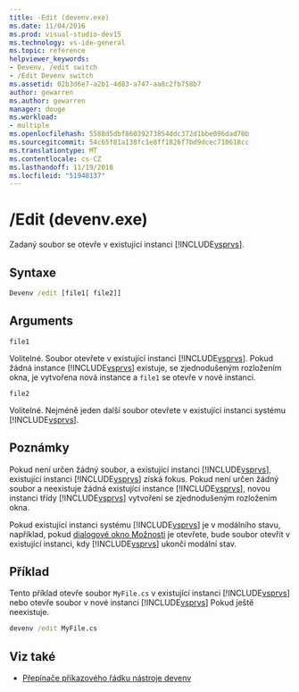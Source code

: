```yaml
---
title: -Edit (devenv.exe)
ms.date: 11/04/2016
ms.prod: visual-studio-dev15
ms.technology: vs-ide-general
ms.topic: reference
helpviewer_keywords:
- Devenv, /edit switch
- /Edit Devenv switch
ms.assetid: 02b3d6e7-a2b1-4d83-a747-aa8c2fb758b7
author: gewarren
ms.author: gewarren
manager: douge
ms.workload:
- multiple
ms.openlocfilehash: 5588d5dbf86039273854ddc372d1bbe096dad70b
ms.sourcegitcommit: 54c65f81a138fc1e8ff1826f7bd9dcec710618cc
ms.translationtype: MT
ms.contentlocale: cs-CZ
ms.lasthandoff: 11/19/2018
ms.locfileid: "51948137"
---
```

# <a name="edit-devenvexe"></a>/Edit (devenv.exe)
Zadaný soubor se otevře v existující instanci [!INCLUDE[vsprvs](../../code-quality/includes/vsprvs_md.md)].

## <a name="syntax"></a>Syntaxe

```cmd
Devenv /edit [file1[ file2]]
```

## <a name="arguments"></a>Arguments
 `file1`

 Volitelné. Soubor otevřete v existující instanci [!INCLUDE[vsprvs](../../code-quality/includes/vsprvs_md.md)]. Pokud žádná instance [!INCLUDE[vsprvs](../../code-quality/includes/vsprvs_md.md)] existuje, se zjednodušeným rozložením okna, je vytvořena nová instance a `file1` se otevře v nové instanci.

 `file2`

 Volitelné. Nejméně jeden další soubor otevřete v existující instanci systému [!INCLUDE[vsprvs](../../code-quality/includes/vsprvs_md.md)].

## <a name="remarks"></a>Poznámky
 Pokud není určen žádný soubor, a existující instanci [!INCLUDE[vsprvs](../../code-quality/includes/vsprvs_md.md)], existující instanci [!INCLUDE[vsprvs](../../code-quality/includes/vsprvs_md.md)] získá fokus. Pokud není určen žádný soubor a neexistuje žádná existující instance [!INCLUDE[vsprvs](../../code-quality/includes/vsprvs_md.md)], novou instanci třídy [!INCLUDE[vsprvs](../../code-quality/includes/vsprvs_md.md)] vytvoření se zjednodušeným rozložením okna.

 Pokud existující instanci systému [!INCLUDE[vsprvs](../../code-quality/includes/vsprvs_md.md)] je v modálního stavu, například, pokud [dialogové okno Možnosti](../../ide/reference/options-dialog-box-visual-studio.md) je otevřete, bude soubor otevřít v existující instanci, kdy [!INCLUDE[vsprvs](../../code-quality/includes/vsprvs_md.md)] ukončí modální stav.

## <a name="example"></a>Příklad
 Tento příklad otevře soubor `MyFile.cs` v existující instanci [!INCLUDE[vsprvs](../../code-quality/includes/vsprvs_md.md)] nebo otevře soubor v nové instanci [!INCLUDE[vsprvs](../../code-quality/includes/vsprvs_md.md)] Pokud ještě neexistuje.

```cmd
devenv /edit MyFile.cs
```

## <a name="see-also"></a>Viz také

- [Přepínače příkazového řádku nástroje devenv](../../ide/reference/devenv-command-line-switches.md)